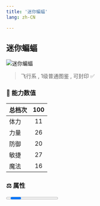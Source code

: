 ```yaml
---
title: '迷你蝙蝠'
lang: zh-CN

---
```



## 迷你蝙蝠

![迷你蝙蝠](https://user-images.githubusercontent.com/78347270/115859824-a3b5f900-a46b-11eb-95e9-e159343f45c0.gif) 

> 飞行系 , 1级普通图鉴<Card /> , 可封印 ✅ 


### 💪 能力数值

| 总档次       | 100            |
| :----------- |:-------------:|
| 体力      | 11   <Stars :number="1" />  |
| 力量      | 26   <Stars :number="2.5" />  |
| 防御      | 20  <Stars :number="2" />  | 
| 敏捷      | 27  <Stars :number="2.5" />  | 
| 魔法      | 16  <Stars :number="1.5" />   | 


### ⚖️ 属性


<Progress earth :number="0" />

<Progress water :number="0" />

<Progress fire :number="6" />

<Progress wind :number="4" />

### ✨ 技能栏 <Strong>10个</Strong>

- 攻击
- 防御

### 👶 1级出现点

- 法兰城东门，西门外全域。
